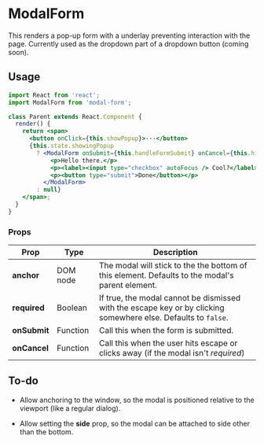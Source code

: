 # ModalForm

This renders a pop-up form with a underlay preventing interaction with the page. Currently used as the dropdown part of a dropdown button (coming soon).

## Usage

```jsx
import React from 'react';
import ModalForm from 'modal-form';

class Parent extends React.Component {
  render() {
    return <span>
      <button onClick={this.showPopup}>···</button>
      {this.state.showingPopup
        ? <ModalForm onSubmit={this.handleFormSubmit} onCancel={this.hidePopup}>
            <p>Hello there.</p>
            <p><label><input type="checkbox" autoFocus /> Cool?</label></p>
            <p><button type="submit">Done</button></p>
          </ModalForm>
        : null}
    </span>;
  }
}
```

### Props

| Prop | Type | Description |
|------|------|-------------|
| **anchor** | DOM node | The modal will stick to the the bottom of this element. Defaults to the modal's parent element.
| **required** | Boolean | If true, the modal cannot be dismissed with the escape key or by clicking somewhere else. Defaults to `false`.
| **onSubmit** | Function | Call this when the form is submitted.
| **onCancel** | Function | Call this when the user hits escape or clicks away (if the modal isn't _required_)

## To-do

- Allow anchoring to the window, so the modal is positioned relative to the viewport (like a regular dialog).

- Allow setting the **side** prop, so the modal can be attached to side other than the bottom.
